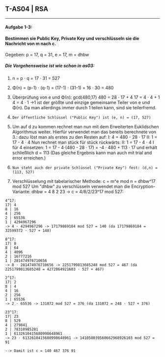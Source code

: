 ## T-AS04 | RSA
---

#### Aufgabe 1-3: 
#### Bestimmen sie Public Key, Private Key und verschlüsseln sie die Nachricht von m nach c. 

Gegeben: p = 17, q = 31, e = 17, m = dhbw

##### Die Vorgehensweise ist wie schon in as03: 
1. n = p ⋅ q = 17 ⋅ 31 = 527

2. Φ(n) = (p-1) ⋅ (q-1) = (17-1) ⋅ (31-1) = 16 ⋅ 30 = 480

3. Überprüfung von e und Φ(n): gcd(480,17)
480 = 28 ⋅ 17 + 4
17  =  4 ⋅  4 + 1
4   =  4 ⋅  1
->1 ist der größte und einzige gemeinsame Teiler von e und Φ(n).
Da man allerdings immer durch 1 teilen kann, sind sie teilerfremd.

4. `Der öffentliche Schlüssel ("Public Key") ist (e, n) = (17, 527)`

5. Um auf d zu kommen rechnet man nun mit dem Erweiterten Euklidschen Algorithmus weiter.
Hierfür verwendet man das bereits berechnete von 3.: 
dazu löst man als erstes zu den Resten auf: 
I:            4 = 480 - 28 ⋅ 17
II:           1 = 17  -  4 ⋅  4
 Nun rechnet man stück für stück rückwärts: 
II:                1 = 17 - 4 ⋅ 4
I für 4 einsetzen: 1 = 17 - 4⋅(480 - 28 ⋅ 17)  = -4 ⋅ 480 + 113 ⋅ 17
und erhält schließlich d = 113
(Das gleiche Ergebnis kann man auch mit trial and error erreichen.)

6. `Nun steht auch der private Schlüssel ("Private Key") fest: (d,n) = (113, 527)`

7. Verschlüsselung mit tabelarischer Methode: c = m^e mod n = dhbw^17 mod 527
Um "dhbw" zu verschlüsseln verwendet man die Encryption-Variante: 
dhbw = 4 8 2 23 -> c = 4/8/2/23^17  mod 527:
```
4^17:
17| 4
8 | 16
4 | 256
2 | 65536
1 | 4294967296
-> 4 ⋅ 4294967296 -> 17179869184 mod 527 = 140 (da 17179869184 = 32599372 ⋅ 527 + 140) 

8^17:
17| 8
8 | 64
4 | 4096
2 | 16777216
1 | 281474976710656
-> 8 ⋅ 281474976710656 -> 2251799813685248 mod 527 = 467 (da 2251799813685248 = 4272864921603 ⋅ 527 + 467)

2^17:
17| 2
8 | 4
4 | 16
2 | 256
1 | 65536
-> 2 ⋅ 65536 -> 131072 mod 527 = 376 (da 131072 = 248 ⋅ 527 + 376)

23^17:
17| 23
8 | 529
4 | 279841
2 | 78310985281
1 | 6132610415680998648961
-> 23 ⋅ 6132610415680998648961 -> 141050039560662968926103 mod 527 = 91
```
`--> Damit ist c = 140 467 376 91`